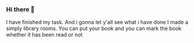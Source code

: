 ### Hi there 👋

I have finished my task. And i gonna let y'all see what i have done
I made a simply library rooms.
You can put your book and you can mark the book whether it has been read or not
<!--
**Syarifudien/Syarifudien** is a ✨ _special_ ✨ repository because its `README.md` (this file) appears on your GitHub profile.

Here are some ideas to get you started:

- 🔭 I’m currently working on ...
- 🌱 I’m currently learning ...
- 👯 I’m looking to collaborate on ...
- 🤔 I’m looking for help with ...
- 💬 Ask me about ...
- 📫 How to reach me: ...
- 😄 Pronouns: ...
- ⚡ Fun fact: ...
-->
